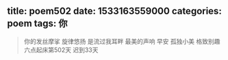 title: poem502
date: 1533163559000
categories: poem
tags: 你
---
> 你的发丝摩挲
旋律悠扬
是流过我耳畔
最美的声响
早安
孤独小美
格致别趣
六点起床第502天 迟到33天